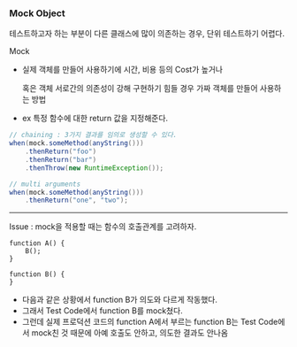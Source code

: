 ### Mock Object

테스트하고자 하는 부분이 다른 클래스에 많이 의존하는 경우, 단위 테스트하기 어렵다.

Mock

- 실제 객체를 만들어 사용하기에 시간, 비용 등의 Cost가 높거나

  혹은 객체 서로간의 의존성이 강해 구현하기 힘들 경우 가짜 객체를 만들어 사용하는 방법

- ex 특정 함수에 대한 return 값을 지정해준다.

```java
// chaining : 3가지 결과를 임의로 생성할 수 있다. 
when(mock.someMethod(anyString())) 
    .thenReturn("foo") 
    .thenReturn("bar") 
    .thenThrow(new RuntimeException());

// multi arguments
when(mock.someMethod(anyString())) 
    .thenReturn("one", "two");
```



---



Issue :  mock을 적용할 때는 함수의 호출관계를 고려하자.

```
function A() {
	B();
}

function B() {
}
```

- 다음과 같은 상황에서 function B가 의도와 다르게 작동했다.
- 그래서 Test Code에서 function B를 mock쳤다.
- 그런데 실제 프로덕션 코드의 function A에서 부르는 function B는 Test Code에서 mock친 것 때문에 아예 호출도 안하고, 의도한 결과도 안나옴